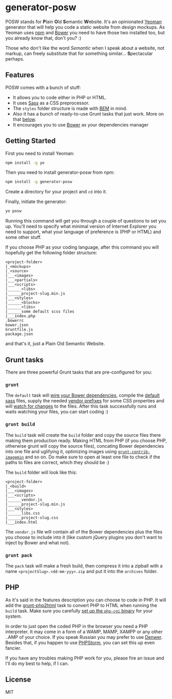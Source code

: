 # generator-posw

POSW stands for **P**lain **O**ld **S**emantic **W**ebsite. It's an opinionated [Yeoman](http://yeoman.io) generator that will help you code a static website from design mockups. As Yeoman uses [npm](http://npmjs.org/) and [Bower](http://bower.io/) you need to have those two installed too, but you already know that, don't you? :)

Those who don't like the word _Semantic_ when I speak about a website, not markup, can freely substitute that for something similar... **S**pectacular perhaps.

## Features

POSW comes with a bunch of stuff:

* It allows you to code either in PHP or HTML.
* It uses [Sass](http://sass-lang.com) as a CSS preprocessor.
* The ``styles`` folder structure is made with [BEM](http://bem.info) in mind.
* Also it has a bunch of ready-to-use Grunt tasks that just work. More on that [below](#grunt-tasks).
* It encourages you to use [Bower](http://bower.io) as your dependencies manager

## Getting Started

First you need to install Yeoman:

```bash
npm install -g yo
```

Then you need to install generator-posw from npm:

```bash
npm install -g generator-posw
```

Create a directory for your project and ``cd`` into it.

Finally, initiate the generator:

```bash
yo posw
```

Running this command will get you through a couple of questions to set you up. You'll need to specify what minimal version of Internet Explorer you need to support, what your language of preference is (PHP or HTML) and some other stuff.

If you choose PHP as your coding language, after this command you will hopefully get the following folder structure:

```
<project-folder>
|_<mockups>
|_<source>
|___<images>
|___<partials>
|___<scripts>
|______<libs>
|______project-slug.min.js
|___<styles>
|______<blocks>
|______<libs>
|______some default scss files
|___index.php
.bowerrc
bower.json
Gruntfile.js
package.json
```

and that's it, just a Plain Old Semantic Website.

## Grunt tasks

There are three powerful Grunt tasks that are pre-configured for you:

### ``grunt``

The ``default`` task will [wire your Bower dependencies](https://github.com/stephenplusplus/grunt-wiredep), compile the [default sass](https://github.com/gruntjs/grunt-contrib-sass) files, supply the needed [vendor prefixes](https://github.com/nDmitry/grunt-autoprefixer) for some CSS properties and will [watch for changes](https://github.com/gruntjs/grunt-contrib-watch) to the files. After this task successfully runs and waits watching your files, you can start coding :) 

### ``grunt build``

The ``build`` task will create the ``build`` folder and copy the source files there making them production ready. Making HTML from PHP (if you choose PHP, otherwise grunt will copy the source files), concating Bower dependencies into one file and uglifying it, optimizing images using [``grunt-contrib-imagemin``](https://github.com/gruntjs/grunt-contrib-imagemin) and so on. Do make sure to open at least one file to check if the paths to files are correct, which they should be :)

The ``build`` folder will look like this:

```
<project-folder>
|_<build>
|___<images>
|___<scripts>
|______vendor.js
|______project-slug.min.js
|___<styles>
|______libs.css
|______project-slug.css
|___index.html
```

The ``vendor.js`` file will contain all of the Bower dependencies plus the files you choose to include into it (like custom jQuery plugins you don't want to inject by Bower and what not).

### ``grunt pack``

The ``pack`` task will make a fresh build, then compress it into a zipball with a name ``<projectSlug>.<dd-mm-yyy>.zip`` and put it into the ``archives`` folder.

## PHP

As it's said in the features description you can choose to code in PHP. It will add the [grunt-php2html](https://github.com/bezoerb/grunt-php2html) task to convert PHP to HTML when running the ``build`` task. Make sure you carefully [set up the ``php-cgi`` binary](https://github.com/bezoerb/grunt-php2html#installing-php-cgi) for your system.

In order to just open the coded PHP in the browser you need a PHP interpreter. It may come in a form of a WAMP, MAMP, XAMPP or any other ..AMP of your choice. If you speak Russian you may prefer to use [Denwer](http://www.denwer.ru). Besides that, if you happen to use [PHPStorm](https://www.jetbrains.com/phpstorm/), you can set this up even fancier.

If you have any troubles making PHP work for you, please fire an issue and I'll do my best to help, if I can.

## License

MIT